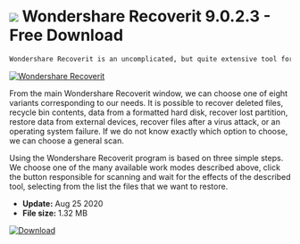 # ![](https://cdn.softexe.net/static/icon/5/wondershare-recoverit-9479.png) Wondershare Recoverit 9.0.2.3  - Free Download

```sh
Wondershare Recoverit is an uncomplicated, but quite extensive tool for restoring data.
```
[![Wondershare Recoverit](https://gallery.dpcdn.pl/imgc/Tools/86838/g_-_420x350_1.5_-_x0d0aff01-cbcf-470c-97e9-5151ca57d48f.jpg)](https://softexe.net/win/disks-files/data-recovery/wondershare-recoverit:adga.html)

From the main Wondershare Recoverit window, we can choose one of eight variants corresponding to our needs. It is possible to recover deleted files, recycle bin contents, data from a formatted hard disk, recover lost partition, restore data from external devices, recover files after a virus attack, or an operating system failure. If we do not know exactly which option to choose, we can choose a general scan.
 
 Using the Wondershare Recoverit program is based on three simple steps. We choose one of the many available work modes described above, click the button responsible for scanning and wait for the effects of the described tool, selecting from the list the files that we want to restore.


- **Update:** Aug 25 2020
- **File size:** 1.32 MB

[![Download](https://cdn.softexe.net/static/img/download.png)](https://softexe.net/win/disks-files/data-recovery/wondershare-recoverit:adga.html)

